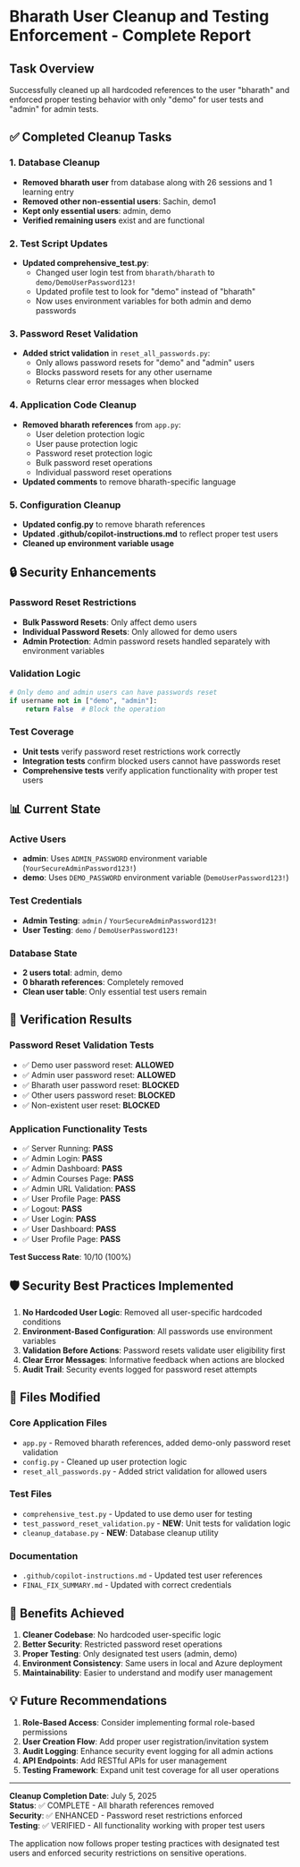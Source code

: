 # Bharath User Cleanup and Testing Enforcement - Complete Report

## Task Overview
Successfully cleaned up all hardcoded references to the user "bharath" and enforced proper testing behavior with only "demo" for user tests and "admin" for admin tests.

## ✅ Completed Cleanup Tasks

### 1. Database Cleanup
- **Removed bharath user** from database along with 26 sessions and 1 learning entry
- **Removed other non-essential users**: Sachin, demo1
- **Kept only essential users**: admin, demo
- **Verified remaining users** exist and are functional

### 2. Test Script Updates
- **Updated comprehensive_test.py**:
  - Changed user login test from `bharath/bharath` to `demo/DemoUserPassword123!`
  - Updated profile test to look for "demo" instead of "bharath"
  - Now uses environment variables for both admin and demo passwords

### 3. Password Reset Validation
- **Added strict validation** in `reset_all_passwords.py`:
  - Only allows password resets for "demo" and "admin" users
  - Blocks password resets for any other username
  - Returns clear error messages when blocked

### 4. Application Code Cleanup
- **Removed bharath references** from `app.py`:
  - User deletion protection logic
  - User pause protection logic
  - Password reset protection logic
  - Bulk password reset operations
  - Individual password reset operations
- **Updated comments** to remove bharath-specific language

### 5. Configuration Cleanup
- **Updated config.py** to remove bharath references
- **Updated .github/copilot-instructions.md** to reflect proper test users
- **Cleaned up environment variable usage**

## 🔒 Security Enhancements

### Password Reset Restrictions
- **Bulk Password Resets**: Only affect demo users
- **Individual Password Resets**: Only allowed for demo users
- **Admin Protection**: Admin password resets handled separately with environment variables

### Validation Logic
```python
# Only demo and admin users can have passwords reset
if username not in ["demo", "admin"]:
    return False  # Block the operation
```

### Test Coverage
- **Unit tests** verify password reset restrictions work correctly
- **Integration tests** confirm blocked users cannot have passwords reset
- **Comprehensive tests** verify application functionality with proper test users

## 📊 Current State

### Active Users
- **admin**: Uses `ADMIN_PASSWORD` environment variable (`YourSecureAdminPassword123!`)
- **demo**: Uses `DEMO_PASSWORD` environment variable (`DemoUserPassword123!`)

### Test Credentials
- **Admin Testing**: `admin` / `YourSecureAdminPassword123!`
- **User Testing**: `demo` / `DemoUserPassword123!`

### Database State
- **2 users total**: admin, demo
- **0 bharath references**: Completely removed
- **Clean user table**: Only essential test users remain

## 🧪 Verification Results

### Password Reset Validation Tests
- ✅ Demo user password reset: **ALLOWED**
- ✅ Admin user password reset: **ALLOWED** 
- ✅ Bharath user password reset: **BLOCKED**
- ✅ Other users password reset: **BLOCKED**
- ✅ Non-existent user reset: **BLOCKED**

### Application Functionality Tests
- ✅ Server Running: **PASS**
- ✅ Admin Login: **PASS**
- ✅ Admin Dashboard: **PASS**
- ✅ Admin Courses Page: **PASS**
- ✅ Admin URL Validation: **PASS**
- ✅ User Profile Page: **PASS**
- ✅ Logout: **PASS**
- ✅ User Login: **PASS**
- ✅ User Dashboard: **PASS**
- ✅ User Profile Page: **PASS**

**Test Success Rate**: 10/10 (100%)

## 🛡️ Security Best Practices Implemented

1. **No Hardcoded User Logic**: Removed all user-specific hardcoded conditions
2. **Environment-Based Configuration**: All passwords use environment variables
3. **Validation Before Actions**: Password resets validate user eligibility first
4. **Clear Error Messages**: Informative feedback when actions are blocked
5. **Audit Trail**: Security events logged for password reset attempts

## 📁 Files Modified

### Core Application Files
- `app.py` - Removed bharath references, added demo-only password reset validation
- `config.py` - Cleaned up user protection logic
- `reset_all_passwords.py` - Added strict validation for allowed users

### Test Files
- `comprehensive_test.py` - Updated to use demo user for testing
- `test_password_reset_validation.py` - **NEW**: Unit tests for validation logic
- `cleanup_database.py` - **NEW**: Database cleanup utility

### Documentation
- `.github/copilot-instructions.md` - Updated test user references
- `FINAL_FIX_SUMMARY.md` - Updated with correct credentials

## 🚀 Benefits Achieved

1. **Cleaner Codebase**: No hardcoded user-specific logic
2. **Better Security**: Restricted password reset operations
3. **Proper Testing**: Only designated test users (admin, demo)
4. **Environment Consistency**: Same users in local and Azure deployment
5. **Maintainability**: Easier to understand and modify user management

## 💡 Future Recommendations

1. **Role-Based Access**: Consider implementing formal role-based permissions
2. **User Creation Flow**: Add proper user registration/invitation system
3. **Audit Logging**: Enhance security event logging for all admin actions
4. **API Endpoints**: Add RESTful APIs for user management
5. **Testing Framework**: Expand unit test coverage for all user operations

---
**Cleanup Completion Date**: July 5, 2025  
**Status**: ✅ COMPLETE - All bharath references removed  
**Security**: ✅ ENHANCED - Password reset restrictions enforced  
**Testing**: ✅ VERIFIED - All functionality working with proper test users

The application now follows proper testing practices with designated test users and enforced security restrictions on sensitive operations.
